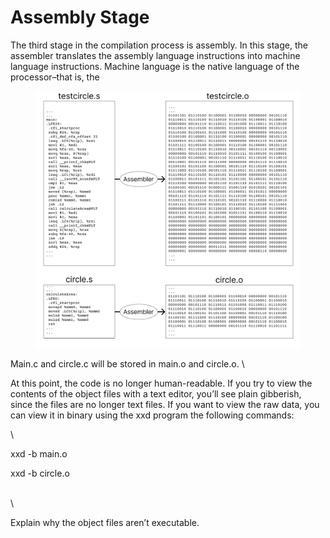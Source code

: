 # Assembly Stage

The third stage in the compilation process is assembly. In this stage, the assembler translates the assembly language instructions into machine language instructions. Machine language is the native language of the processor–that is, the&#x20;

<figure><img src="../../.gitbook/assets/Group 26.png" alt=""><figcaption></figcaption></figure>

Main.c and circle.c will be stored in main.o and circle.o. \


At this point, the code is no longer human-readable. If you try to view the contents of the object files with a text editor, you’ll see plain gibberish, since the files are no longer text files. If you want to view the raw data, you can view it in binary using the xxd program the following commands:

\


xxd -b main.o&#x20;

xxd -b circle.o

\
\


Explain why the object files aren’t executable.
